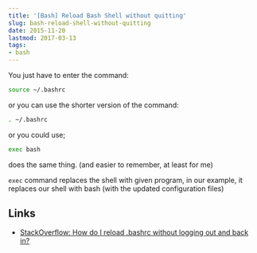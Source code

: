 ```yaml
---
title: '[Bash] Reload Bash Shell without quitting'
slug: bash-reload-shell-without-quitting
date: 2015-11-20
lastmod: 2017-03-13
tags:
- bash
---
```


You just have to enter the command:

```bash
source ~/.bashrc
```

or you can use the shorter version of the command:

```bash
. ~/.bashrc
```

or you could use;

```bash
exec bash
```

does the same thing. (and easier to remember, at least for me)

`exec` command replaces the shell with given program, in our example, it replaces our shell with bash (with the updated configuration files)

Links
---
- [StackOverflow: How do I reload .bashrc without logging out and back in?](http://stackoverflow.com/questions/2518127/how-do-i-reload-bashrc-without-logging-out-and-back-in)
